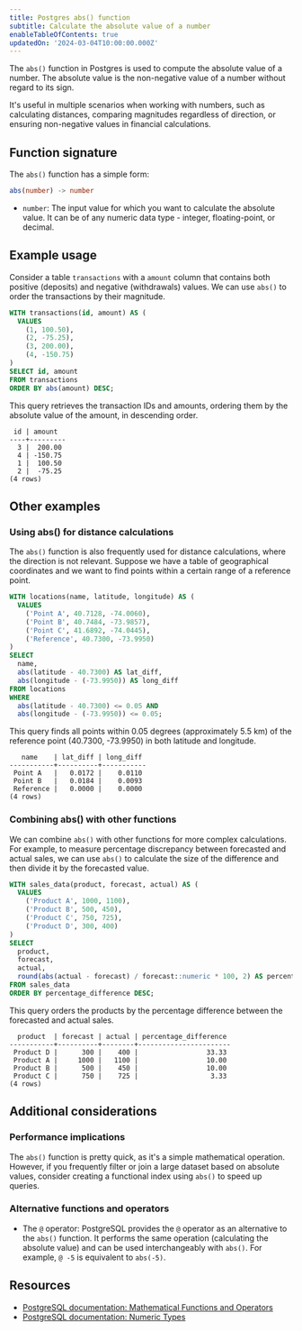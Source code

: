 ```yaml
---
title: Postgres abs() function
subtitle: Calculate the absolute value of a number
enableTableOfContents: true
updatedOn: '2024-03-04T10:00:00.000Z'
---
```


The `abs()` function in Postgres is used to compute the absolute value of a number. The absolute value is the non-negative value of a number without regard to its sign.

It's useful in multiple scenarios when working with numbers, such as calculating distances, comparing magnitudes regardless of direction, or ensuring non-negative values in financial calculations.

<CTA />

## Function signature

The `abs()` function has a simple form:

```sql
abs(number) -> number
```

- `number`: The input value for which you want to calculate the absolute value. It can be of any numeric data type - integer, floating-point, or decimal.

## Example usage

Consider a table `transactions` with a `amount` column that contains both positive (deposits) and negative (withdrawals) values. We can use `abs()` to order the transactions by their magnitude. 

```sql
WITH transactions(id, amount) AS (
  VALUES
    (1, 100.50),
    (2, -75.25),
    (3, 200.00),
    (4, -150.75)
)
SELECT id, amount
FROM transactions
ORDER BY abs(amount) DESC;
```

This query retrieves the transaction IDs and amounts, ordering them by the absolute value of the amount, in descending order. 

```text
 id | amount
----+---------
  3 |  200.00
  4 | -150.75
  1 |  100.50
  2 |  -75.25
(4 rows)
```

## Other examples

### Using abs() for distance calculations

The `abs()` function is also frequently used for distance calculations, where the direction is not relevant. Suppose we have a table of geographical coordinates and we want to find points within a certain range of a reference point. 

```sql
WITH locations(name, latitude, longitude) AS (
  VALUES
    ('Point A', 40.7128, -74.0060),
    ('Point B', 40.7484, -73.9857),
    ('Point C', 41.6892, -74.0445),
    ('Reference', 40.7300, -73.9950)
)
SELECT 
  name,
  abs(latitude - 40.7300) AS lat_diff,
  abs(longitude - (-73.9950)) AS long_diff
FROM locations
WHERE 
  abs(latitude - 40.7300) <= 0.05 AND
  abs(longitude - (-73.9950)) <= 0.05;
```

This query finds all points within 0.05 degrees (approximately 5.5 km) of the reference point (40.7300, -73.9950) in both latitude and longitude.

```
   name    | lat_diff | long_diff
-----------+----------+-----------
 Point A   |   0.0172 |    0.0110
 Point B   |   0.0184 |    0.0093
 Reference |   0.0000 |    0.0000
(4 rows)
```

### Combining abs() with other functions

We can combine `abs()` with other functions for more complex calculations. For example, to measure percentage discrepancy between forecasted and actual sales, we can use `abs()` to calculate the size of the difference and then divide it by the forecasted value.

```sql
WITH sales_data(product, forecast, actual) AS (
  VALUES
    ('Product A', 1000, 1100),
    ('Product B', 500, 450),
    ('Product C', 750, 725),
    ('Product D', 300, 400)
)
SELECT 
  product,
  forecast,
  actual,
  round(abs(actual - forecast) / forecast::numeric * 100, 2) AS percentage_difference
FROM sales_data
ORDER BY percentage_difference DESC;
```

This query orders the products by the percentage difference between the forecasted and actual sales.

```
  product  | forecast | actual | percentage_difference
-----------+----------+--------+-----------------------
 Product D |      300 |    400 |                 33.33
 Product A |     1000 |   1100 |                 10.00
 Product B |      500 |    450 |                 10.00
 Product C |      750 |    725 |                  3.33
(4 rows)
```

## Additional considerations

### Performance implications

The `abs()` function is pretty quick, as it's a simple mathematical operation. However, if you frequently filter or join a large dataset based on absolute values, consider creating a functional index using `abs()` to speed up queries.

### Alternative functions and operators

- The `@` operator: PostgreSQL provides the `@` operator as an alternative to the `abs()` function. It performs the same operation (calculating the absolute value) and can be used interchangeably with `abs()`. For example, `@ -5` is equivalent to `abs(-5)`.

## Resources

- [PostgreSQL documentation: Mathematical Functions and Operators](https://www.postgresql.org/docs/current/functions-math.html)
- [PostgreSQL documentation: Numeric Types](https://www.postgresql.org/docs/current/datatype-numeric.html)
